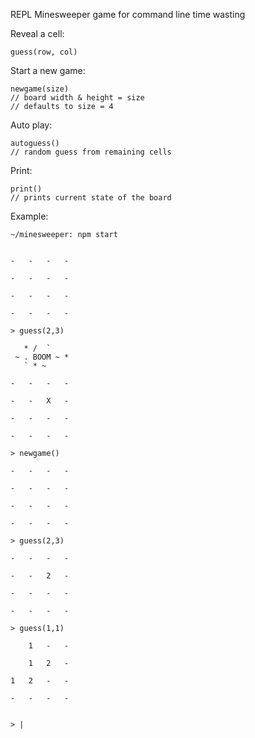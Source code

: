 REPL Minesweeper game for command line time wasting

Reveal a cell:
```
guess(row, col)
```
Start a new game:
```
newgame(size)
// board width & height = size
// defaults to size = 4
```
Auto play:
```
autoguess()
// random guess from remaining cells
```
Print:
```
print()
// prints current state of the board
```

Example:
```
~/minesweeper: npm start


-   -   -   -

-   -   -   -

-   -   -   -

-   -   -   -

> guess(2,3)

   * /  `
 ~ . BOOM ~ *
   ` * ~

-   -   -   -

-   -   X   -

-   -   -   -

-   -   -   -

> newgame()

-   -   -   -

-   -   -   -

-   -   -   -

-   -   -   -

> guess(2,3)

-   -   -   -

-   -   2   -

-   -   -   -

-   -   -   -

> guess(1,1)

    1   -   -

    1   2   -

1   2   -   -

-   -   -   -


> |

```
